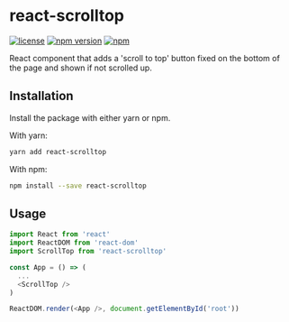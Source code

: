# react-scrolltop

[![license](https://img.shields.io/github/license/nzambello/react-scrolltop.svg)](https://github.com/nzambello/react-scrolltop/blob/master/LICENSE)
[![npm version](https://badge.fury.io/js/@nzambello/react-scrolltop.svg)](https://www.npmjs.com/package/@nzambello/react-scrolltop)
[![npm](https://img.shields.io/npm/dt/@nzambello/react-scrolltop.svg)](https://www.npmjs.com/package/@nzambello/react-scrolltop)

React component that adds a 'scroll to top' button fixed on the bottom of the page and shown if not scrolled up.

## Installation

Install the package with either yarn or npm.

With yarn:

```sh
yarn add react-scrolltop
```

With npm:

```sh
npm install --save react-scrolltop
```

## Usage

```js
import React from 'react'
import ReactDOM from 'react-dom'
import ScrollTop from 'react-scrolltop'

const App = () => (
  ...
  <ScrollTop />
)

ReactDOM.render(<App />, document.getElementById('root'))
```
